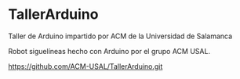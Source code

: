 # TallerArduino
Taller de Arduino impartido por ACM de la Universidad de Salamanca

Robot siguelíneas hecho con Arduino por el grupo ACM USAL.

https://github.com/ACM-USAL/TallerArduino.git
